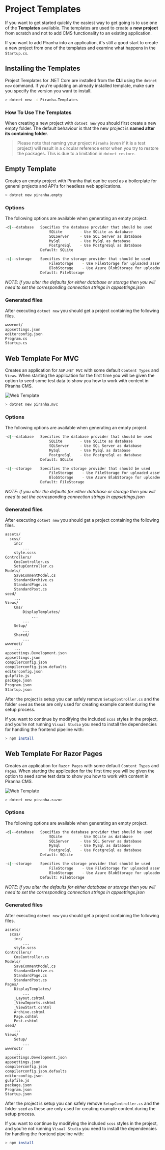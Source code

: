 # Project Templates

If you want to get started quickly the easiest way to get going is to use one of the **Templates** available. The templates are used to create a **new project** from scratch and not to add CMS functionality to an existing application.

If you want to add Piranha into an application, it's still a good start to create a new project from one of the templates and examine what happens in the `Startup.cs`.

## Installing the Templates

Project Templates for .NET Core are installed from the **CLI** using the `dotnet new` command. If you're updating an already installed template, make sure you specify the version you want to install.

~~~ bash
> dotnet new -i Piranha.Templates
~~~

### How To Use The Templates

When creating a new project with `dotnet new` you should first create a new empty folder. The default behaviour is that the new project is **named after its containing folder**. 

> Please note that naming your project `Piranha` (even if it is a test project) will result in a circular reference error when you try to restore the packages. This is due to a limitation in `dotnet restore`.

## Empty Template

Creates an empty project with Piranha that can be used as a boilerplate for general projects and API's for headless web applications.

~~~ bash
> dotnet new piranha.empty
~~~

### Options

The following options are available when generating an empty project.

~~~ bash
-d|--database   Specifies the database provider that should be used
                    SQLite        - Use SQLite as database
                    SQLServer     - Use SQL Server as database
                    MySql         - Use MySql as database
                    PostgreSql    - Use PostgreSql as database
                Default: SQLite

-s|--storage    Specifies the storage provider that should be used
                    FileStorage    - Use FileStorage for uploaded assets
                    BlobStorage    - Use Azure BlobStorage for uploaded assets
                Default: FileStorage
~~~

_NOTE: if you alter the defaults for either database or storage then you will need to set the corresponding connection strings in appsettings.json_

### Generated files

After executing `dotnet new` you should get a project containing the following files.

~~~ bash
wwwroot/
appsettings.json
editorconfig.json
Program.cs
Startup.cs
~~~

## Web Template For MVC

Creates an application for `ASP.NET MVC` with some default `Content Types` and `Views`. When starting the application for the first time you will be given the option to seed some test data to show you how to work with content in Piranha CMS.

![Web Template](../_assets/templates/screenshot.jpg)

~~~ bash
> dotnet new piranha.mvc
~~~

### Options

The following options are available when generating an empty project.

~~~ bash
-d|--database   Specifies the database provider that should be used
                    SQLite        - Use SQLite as database
                    SQLServer     - Use SQL Server as database
                    MySql         - Use MySql as database
                    PostgreSql    - Use PostgreSql as database
                Default: SQLite

-s|--storage    Specifies the storage provider that should be used
                    FileStorage    - Use FileStorage for uploaded assets
                    BlobStorage    - Use Azure BlobStorage for uploaded assets
                Default: FileStorage
~~~

_NOTE: if you alter the defaults for either database or storage then you will need to set the corresponding connection strings in appsettings.json_

### Generated files

After executing `dotnet new` you should get a project containing the following files.

~~~ bash
assets/
  scss/
    inc/
        ...
    style.scss
Controllers/
    CmsController.cs
    SetupController.cs
Models/
    SaveCommentModel.cs
    StandardArchive.cs
    StandardPage.cs
    StandardPost.cs
seed/
    ...
Views/
    Cms/
        DisplayTemplates/
            ...
        ...
    Setup/
        ...
    Shared/
        ...
wwwroot/
    ...
appsettings.Development.json
appsettings.json
compilerconfig.json
compilerconfig.json.defaults
editorconfig.json
gulpfile.js
package.json
Program.json
Startup.json
~~~

After the project is setup you can safely remove `SetupController.cs` and the folder `seed` as these are only used for creating example content during the setup process.

If you want to continue by modifying the included `scss` styles in the project, and you're not running `Visual Studio` you need to install the dependencies for handling the frontend pipeline with:

~~~ bash
> npm install
~~~

## Web Template For Razor Pages

Creates an application for `Razor Pages` with some default `Content Types` and `Pages`. When starting the application for the first time you will be given the option to seed some test data to show you how to work with content in Piranha CMS.

![Web Template](../_assets/templates/screenshot.jpg)

~~~ bash
> dotnet new piranha.razor
~~~

### Options

The following options are available when generating an empty project.

~~~ bash
-d|--database   Specifies the database provider that should be used
                    SQLite        - Use SQLite as database
                    SQLServer     - Use SQL Server as database
                    MySql         - Use MySql as database
                    PostgreSql    - Use PostgreSql as database
                Default: SQLite

-s|--storage    Specifies the storage provider that should be used
                    FileStorage    - Use FileStorage for uploaded assets
                    BlobStorage    - Use Azure BlobStorage for uploaded assets
                Default: FileStorage
~~~

_NOTE: if you alter the defaults for either database or storage then you will need to set the corresponding connection strings in appsettings.json_

### Generated files

After executing `dotnet new` you should get a project containing the following files.

~~~ bash
assets/
  scss/
    inc/
        ...
    style.scss
Controllers/
    CmsController.cs
Models/
    SaveCommentModel.cs
    StandardArchive.cs
    StandardPage.cs
    StandardPost.cs
Pages/
    DisplayTemplates/
        ...
    _Layout.cshtml
    _ViewImports.cshtml
    _ViewStart.cshtml
    Archive.cshtml
    Page.cshtml
    Post.cshtml
seed/
    ...
Views/
    Setup/
        ...
wwwroot/
    ...
appsettings.Development.json
appsettings.json
compilerconfig.json
compilerconfig.json.defaults
editorconfig.json
gulpfile.js
package.json
Program.json
Startup.json
~~~

After the project is setup you can safely remove `SetupController.cs` and the folder `seed` as these are only used for creating example content during the setup process.

If you want to continue by modifying the included `scss` styles in the project, and you're not running `Visual Studio` you need to install the dependencies for handling the frontend pipeline with:

~~~ bash
> npm install
~~~
